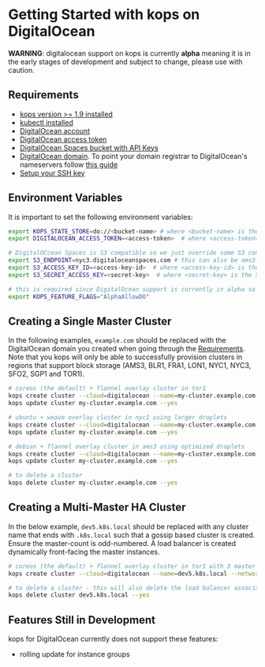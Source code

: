 # Getting Started with kops on DigitalOcean

**WARNING**: digitalocean support on kops is currently **alpha** meaning it is in the early stages of development and subject to change, please use with caution.

## Requirements

* [kops version >= 1.9 installed](../install.md)
* [kubectl installed](../install.md)
* [DigitalOcean account](https://cloud.digitalocean.com/registrations/new)
* [DigitalOcean access token](https://www.digitalocean.com/community/tutorials/how-to-use-the-digitalocean-api-v2#how-to-generate-a-personal-access-token)
* [DigitalOcean Spaces bucket with API Keys](https://www.digitalocean.com/community/tutorials/how-to-create-a-digitalocean-space-and-api-key)
* [DigitalOcean domain](https://www.digitalocean.com/community/tutorials/an-introduction-to-digitalocean-dns#adding-a-domain). To point your domain registrar to DigitalOcean's nameservers follow [this guide](https://www.digitalocean.com/community/tutorials/how-to-point-to-digitalocean-nameservers-from-common-domain-registrars)
* [Setup your SSH key](https://www.digitalocean.com/community/tutorials/how-to-use-ssh-keys-with-digitalocean-droplets)

## Environment Variables

It is important to set the following environment variables:
```bash
export KOPS_STATE_STORE=do://<bucket-name> # where <bucket-name> is the name of the bucket you set earlier
export DIGITALOCEAN_ACCESS_TOKEN=<access-token>  # where <access-token> is the access token generated earlier to use the V2 API

# DigitalOCcean Spaces is S3 compatible so we just override some S3 configurations to talk to our bucket
export S3_ENDPOINT=nyc3.digitaloceanspaces.com # this can also be ams3.digitaloceanspaces.com or sgp1.digitaloceanspaces.com depending on where you created your Spaces bucket
export S3_ACCESS_KEY_ID=<access-key-id>  # where <access-key-id> is the Spaces API Access Key for your bucket
export S3_SECRET_ACCESS_KEY=<secret-key>  # where <secret-key> is the Spaces API Secret Key for your bucket

# this is required since DigitalOcean support is currently in alpha so it is feature gated
export KOPS_FEATURE_FLAGS="AlphaAllowDO"
```

## Creating a Single Master Cluster

In the following examples, `example.com` should be replaced with the DigitalOcean domain you created when going through the [Requirements](#requirements).
Note that you kops will only be able to successfully provision clusters in regions that support block storage (AMS3, BLR1, FRA1, LON1, NYC1, NYC3, SFO2, SGP1 and TOR1).

```bash
# coreos (the default) + flannel overlay cluster in tor1
kops create cluster --cloud=digitalocean --name=my-cluster.example.com --networking=flannel --zones=tor1 --ssh-public-key=~/.ssh/id_rsa.pub
kops update cluster my-cluster.example.com --yes

# ubuntu + weave overlay cluster in nyc1 using larger droplets
kops create cluster --cloud=digitalocean --name=my-cluster.example.com --image=ubuntu-16-04-x64 --networking=weave --zones=nyc1 --ssh-public-key=~/.ssh/id_rsa.pub --node-size=s-8vcpu-32gb
kops update cluster my-cluster.example.com --yes

# debian + flannel overlay cluster in ams3 using optimized droplets
kops create cluster --cloud=digitalocean --name=my-cluster.example.com --image=debian-9-x64 --networking=flannel --zones=ams3 --ssh-public-key=~/.ssh/id_rsa.pub --node-size=c-4
kops update cluster my-cluster.example.com --yes

# to delete a cluster
kops delete cluster my-cluster.example.com --yes
```

## Creating a Multi-Master HA Cluster

In the below example, `dev5.k8s.local` should be replaced with any cluster name that ends with `.k8s.local` such that a gossip based cluster is created.
Ensure the master-count is odd-numbered. A load balancer is created dynamically front-facing the master instances.

```bash
# coreos (the default) + flannel overlay cluster in tor1 with 3 master setup and a public load balancer.
kops create cluster --cloud=digitalocean --name=dev5.k8s.local --networking=cilium --api-loadbalancer-type=public --master-count=3 --zones=tor1 --ssh-public-key=~/.ssh/id_rsa.pub --yes

# to delete a cluster - this will also delete the load balancer associated with the cluster.
kops delete cluster dev5.k8s.local --yes
```

## Features Still in Development

kops for DigitalOcean currently does not support these features:

* rolling update for instance groups